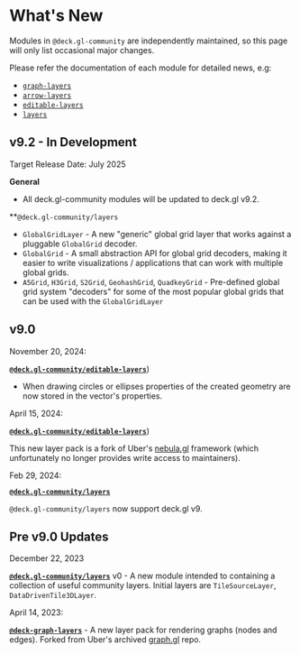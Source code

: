 # What's New

Modules in `@deck.gl-community` are independently maintained, so this page will only list occasional major changes.

Please refer the documentation of each module for detailed news, e.g:

- [`graph-layers`](/docs/modules/graph-layers#whats-new)
- [`arrow-layers`](/docs/modules/arrow-layers#whats-new)
- [`editable-layers`](/docs/modules/editable-layers#uhats-new)
- [`layers`](/docs/modules/editable-layers#whats-new)


## v9.2 - In Development

Target Release Date: July 2025

**General** 
- All deck.gl-community modules will be updated to deck.gl v9.2.

**`@deck.gl-community/layers`

- `GlobalGridLayer` - A new "generic" global grid layer that works against a pluggable `GlobalGrid` decoder.
- `GlobalGrid` -  A small abstraction API for global grid decoders, making it easier to write visualizations / applications that can work with multiple global grids.
- `A5Grid`, `H3Grid`, `S2Grid`, `GeohashGrid`, `QuadkeyGrid` - Pre-defined global grid system "decoders" for some of the most popular global grids that can be used with the `GlobalGridLayer`

## v9.0

November 20, 2024:

[**`@deck.gl-community/editable-layers`**](/docs/modules/editable-layers)) 

- When drawing circles or ellipses properties of the created geometry are now stored in the vector's properties.

April 15, 2024: 

[**`@deck.gl-community/editable-layers`**](/docs/modules/editable-layers))

This new layer pack is a fork of Uber's [nebula.gl](https://nebula.gl) framework (which unfortunately no longer provides write access to maintainers). 

Feb 29, 2024: 

[**`@deck.gl-community/layers`**](/docs/modules/layers)

`@deck.gl-community/layers` now support deck.gl v9.

## Pre v9.0 Updates

December 22, 2023

[**`@deck.gl-community/layers`**](/docs/modules/layers) v0 - A new module intended to containing a collection of useful community layers. Initial layers are `TileSourceLayer`, `DataDrivenTile3DLayer`.

April 14, 2023: 

[**`@deck-graph-layers`**](/docs/modules/graph-layers) - A new layer pack for rendering graphs (nodes and edges). Forked from Uber's archived [graph.gl](https://graph.gl) repo.
